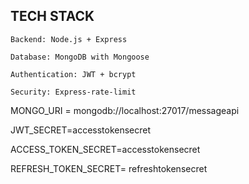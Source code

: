 ## TECH STACK
    Backend: Node.js + Express

    Database: MongoDB with Mongoose

    Authentication: JWT + bcrypt

    Security: Express-rate-limit

MONGO_URI = mongodb://localhost:27017/messageapi

JWT_SECRET=accesstokensecret

ACCESS_TOKEN_SECRET=accesstokensecret

REFRESH_TOKEN_SECRET= refreshtokensecret
